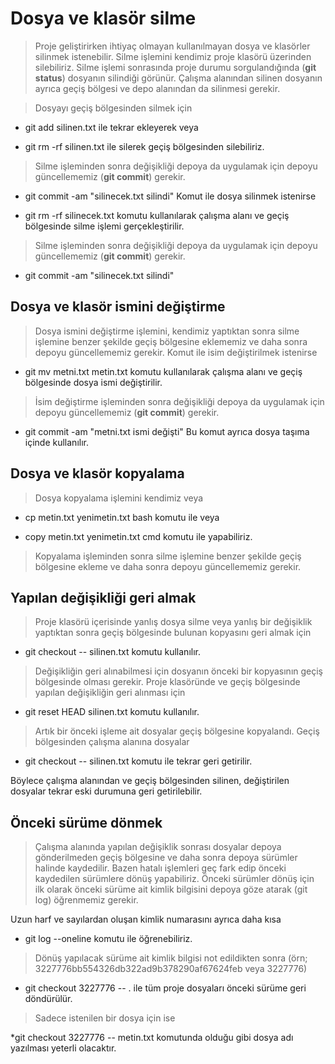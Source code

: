 # Dosya ve klasör silme

>Proje geliştirirken ihtiyaç olmayan kullanılmayan dosya ve klasörler silinmek istenebilir.
>Silme işlemini kendimiz proje klasörü üzerinden silebiliriz.
>Silme işlemi sonrasında proje durumu sorgulandığında (**git status**) dosyanın silindiği görünür.
>Çalışma alanından silinen dosyanın ayrıca geçiş bölgesi ve depo alanından da silinmesi gerekir.

>Dosyayı geçiş bölgesinden silmek için

* git add silinen.txt
ile tekrar ekleyerek veya

* git rm -rf silinen.txt
ile silerek geçiş bölgesinden silebiliriz.

>Silme işleminden sonra değişikliği depoya da uygulamak için depoyu güncellememiz (**git commit**) gerekir.

* git commit -am "silinecek.txt silindi"
Komut ile dosya silinmek istenirse

* git rm -rf silinecek.txt
komutu kullanılarak çalışma alanı ve geçiş bölgesinde silme işlemi gerçekleştirilir.

>Silme işleminden sonra değişikliği depoya da uygulamak için depoyu güncellememiz (**git commit**) gerekir.

* git commit -am "silinecek.txt silindi"

## Dosya ve klasör ismini değiştirme

>Dosya ismini değiştirme işlemini, kendimiz yaptıktan sonra silme işlemine benzer şekilde geçiş bölgesine eklememiz ve daha sonra depoyu güncellememiz gerekir.
>Komut ile isim değiştirilmek istenirse

* git mv metni.txt metin.txt
komutu kullanılarak çalışma alanı ve geçiş bölgesinde dosya ismi değiştirilir.

>İsim değiştirme işleminden sonra değişikliği depoya da uygulamak için depoyu güncellememiz (**git commit**) gerekir.

* git commit -am "metni.txt ismi değişti"
Bu komut ayrıca dosya taşıma içinde kullanılır.

## Dosya ve klasör kopyalama

>Dosya kopyalama işlemini kendimiz veya

* cp metin.txt yenimetin.txt
bash komutu ile veya

* copy metin.txt yenimetin.txt
cmd komutu ile yapabiliriz.

>Kopyalama işleminden sonra silme işlemine benzer şekilde geçiş bölgesine ekleme ve daha sonra depoyu güncellememiz gerekir.

## Yapılan değişikliği geri almak

>Proje klasörü içerisinde yanlış dosya silme veya yanlış bir değişiklik yaptıktan sonra geçiş bölgesinde bulunan kopyasını geri almak için

* git checkout -- silinen.txt
komutu kullanılır.

>Değişikliğin geri alınabilmesi için dosyanın önceki bir kopyasının geçiş bölgesinde olması gerekir.
>Proje klasöründe ve geçiş bölgesinde yapılan değişikliğin geri alınması için

* git reset HEAD silinen.txt
komutu kullanılır.

>Artık bir önceki işleme ait dosyalar geçiş bölgesine kopyalandı.
>Geçiş bölgesinden çalışma alanına dosyalar

* git checkout -- silinen.txt
komutu ile tekrar geri getirilir.

Böylece çalışma alanından ve geçiş bölgesinden silinen, değiştirilen dosyalar tekrar eski durumuna geri getirilebilir.

## Önceki sürüme dönmek

>Çalışma alanında yapılan değişiklik sonrası dosyalar depoya gönderilmeden geçiş bölgesine ve daha sonra depoya sürümler halinde kaydedilir.
>Bazen hatalı işlemleri geç fark edip önceki kaydedilen sürümlere dönüş yapabiliriz.
>Önceki sürümler dönüş için ilk olarak önceki sürüme ait kimlik bilgisini depoya göze atarak (git log) öğrenmemiz gerekir.

Uzun harf ve sayılardan oluşan kimlik numarasını ayrıca daha kısa

* git log --oneline
komutu ile öğrenebiliriz.

>Dönüş yapılacak sürüme ait kimlik bilgisi not edildikten sonra (örn; 3227776bb554326db322ad9b378290af67624feb veya 3227776)

* git checkout 3227776 -- .
ile tüm proje dosyaları önceki sürüme geri döndürülür.

>Sadece istenilen bir dosya için ise

*git checkout 3227776 -- metin.txt
komutunda olduğu gibi dosya adı yazılması yeterli olacaktır.
